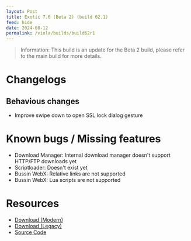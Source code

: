 ```yaml
---
layout: Post
title: Exotic 7.0 (Beta 2) (build 62.1)
feed: hide
date: 2024-08-12
permalink: /viola/builds/build62r1
---
```


> Information:
> This build is an update for the Beta 2 build, please refer to the main build for more details.

# Changelogs
## Behavious changes
- Improve swipe down to open SSL lock dialog gesture

# Known bugs / Missing features
- Download Manager: Internal download manager doesn't support HTTP/FTP downloads yet
- Scriptloader: Doesn't exist yet
- Bussin WebX: Relative links are not supported
- Bussin WebX: Lua scripts are not supported

# Resources
- [Download (Modern)](https://gitlab.com/-/project/22143649/uploads/64e756c29accde125e80b83f1e343316/app-modern-next.apk)
- [Download (Legacy)](https://gitlab.com/-/project/22143649/uploads/514d19e6c0383b53096d14ab44fede3c/app-legacy-next.apk)
- [Source Code](https://gitlab.com/TipzTeam/viola/-/tree/7.0_beta2_r1)
